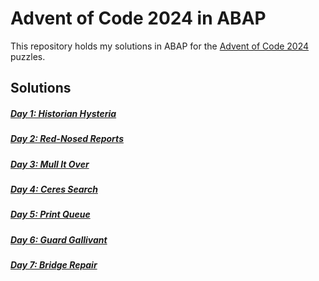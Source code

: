 # Advent of Code 2024 in ABAP

This repository holds my solutions in ABAP for the [Advent of Code 2024](https://adventofcode.com/2024) puzzles.

## Solutions

##### [Day 1: Historian Hysteria](/src/z_aoc24_tag_1.prog.abap)
##### [Day 2: Red-Nosed Reports](/src/z_aoc24_tag_2.prog.abap)
##### [Day 3: Mull It Over](/src/z_aoc24_tag_3.prog.abap)
##### [Day 4: Ceres Search](/src/z_aoc24_tag_4.prog.abap)
##### [Day 5: Print Queue](/src/z_aoc24_tag_5.prog.abap)
##### [Day 6: Guard Gallivant](/src/z_aoc24_tag_6.prog.abap)
##### [Day 7: Bridge Repair](/src/z_aoc24_tag_7.prog.abap)